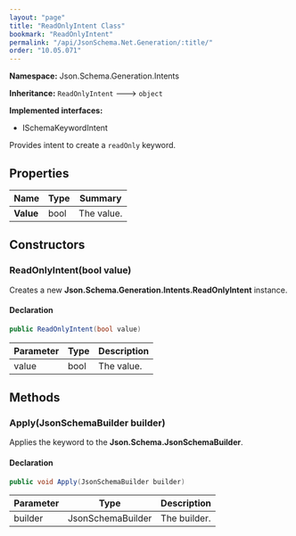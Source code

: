 ```yaml
---
layout: "page"
title: "ReadOnlyIntent Class"
bookmark: "ReadOnlyIntent"
permalink: "/api/JsonSchema.Net.Generation/:title/"
order: "10.05.071"
---
```

**Namespace:** Json.Schema.Generation.Intents

**Inheritance:**
`ReadOnlyIntent`
 🡒 
`object`

**Implemented interfaces:**

- ISchemaKeywordIntent

Provides intent to create a `readOnly` keyword.

## Properties

| Name | Type | Summary |
|---|---|---|
| **Value** | bool | The value. |

## Constructors

### ReadOnlyIntent(bool value)

Creates a new **Json.Schema.Generation.Intents.ReadOnlyIntent** instance.

#### Declaration

```c#
public ReadOnlyIntent(bool value)
```

| Parameter | Type | Description |
|---|---|---|
| value | bool | The value. |


## Methods

### Apply(JsonSchemaBuilder builder)

Applies the keyword to the **Json.Schema.JsonSchemaBuilder**.

#### Declaration

```c#
public void Apply(JsonSchemaBuilder builder)
```

| Parameter | Type | Description |
|---|---|---|
| builder | JsonSchemaBuilder | The builder. |


